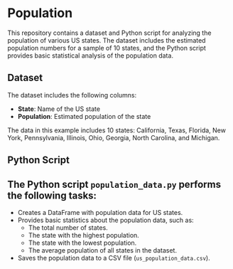 # Population
This repository contains a dataset and Python script for analyzing the population of various US states. 
The dataset includes the estimated population numbers for a sample of 10 states, and the Python script provides basic statistical analysis of the population data.

## Dataset

The dataset includes the following columns:

- **State**: Name of the US state
- **Population**: Estimated population of the state

The data in this example includes 10 states: California, Texas, Florida, New York, Pennsylvania, Illinois, Ohio, Georgia, North Carolina, and Michigan.

## Python Script

The Python script `population_data.py` performs the following tasks:
------

- Creates a DataFrame with population data for US states.
- Provides basic statistics about the population data, such as:
  - The total number of states.
  - The state with the highest population.
  - The state with the lowest population.
  - The average population of all states in the dataset.
- Saves the population data to a CSV file (`us_population_data.csv`).
